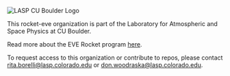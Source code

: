 ![LASP CU Boulder Logo](https://encrypted-tbn0.gstatic.com/images?q=tbn:ANd9GcQ7abxjWcIaxRmTxQtVlWcQrP4pBGLuZUQO13x54xMkCuqol5bK1jzpyApBy1bKZOic1Q&usqp=CAU)

This rocket-eve organization is part of the Laboratory for Atmospheric and Space Physics at CU Boulder. 

Read more about the EVE Rocket program [here](https://lasp.colorado.edu/home/missions/eve-rocket-program/).

To request access to this organization or contribute to repos, please contact <rita.borelli@lasp.colorado.edu> or <don.woodraska@lasp.colorado.edu>.

